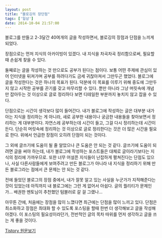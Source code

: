 ```yaml
---
layout: post
title: "블로깅의 장단점"
tags: ['일상']
date: 2014-10-04 21:57:00
---
```

블로그를 만들고 2-3달간 40여개의 글을 작성하면서, 블로깅의 장점과 단점을 느끼게 되었다.

장점으로는 먼저 지식의 아카이빙이 있겠다. 내 지식을 차곡차곡 정리함으로써, 필요할 때 손쉽게 찾을 수 있다.

둘째로는 글을 작성하는 것 만으로도 공부가 된다는 점이다. 보통 어떤 주제에 관심이 있어 인터넷을 뒤져가며 공부를 하려다가도 금세 귀찮아져서 그만두곤 했었다. 블로그에 글을 작성한다는 것은 하나의 목표가 된다. 덕분에 이 목표를 이루기 위해 중도에 그만두지 않고 시작한 공부를 끈기를 갖고 마무리할 수 있다. 뿐만 아니라 그냥 머릿속에 개념만 잡아두는 것 이상으로 글로 정리하다 보면 디테일한 부분까지 놓치지 않고 잡을 수 있다.

단점으로는 시간이 생각보다 많이 들어간다. 내가 블로그에 작성하는 글은 대부분 내가 아는 지식을 정리하는 게 아니라, 새로 공부한 내용이나 궁금한 내용들을 찾아보면서 정리하는 게 대부분이다. 자연스레 공부하는데 시간이 들고, 그걸 다시 정리하는데 시간이 든다. 단순히 머릿속에 정리하는 것 이상으로 글로 정리한다는 것은 더 많은 시간을 필요로 한다. 위에서 언급한 장점이 오히려 단점이 되는 것이다.

그 외에 글쓰기에 도움이 될 줄 알았으나 큰 도움은 안 되는 것 같다. 글쓰기에 도움이 되려면 글을 써야 하는데, 내가 블로그에 작성하는 포스트들은 대체로 글이라기보다는 지식의 정리에 가까우므로. 또한 너무 어설픈 지식들이 난잡하게 펼쳐진다는 단점도 있으나, 사실 다른사람들에게 보여주려고 만든 블로그가 아니라 내 지식을 정리하기 위해 만든 블로그라는 점에서 큰 문제는 안 되는 것 같다.

전에 들었던 블로그의 장점 중에서, 내가 잘못 알고 있는 사실을 누군가가 지적해준다는 것이 있었는데 아직까지 내 블로그에는 그런 게 없어서 아쉽다. 글의 퀄리티가 문제인가... 배권한 멘토님이 추천했던 텀블러로 갈 걸 그랬나...

  


아무튼 간에, 처음에는 장점을 많이 느꼈다면 최근에는 단점을 많이 느끼고 있다. 단점은 최소화하고 장점은 최대화 할 수 있도록 포스팅을 할때 한번 더 생각해보고 글을 작성해야겠다. 이 포스팅의 필요성이라던가, 전반적인 글의 목차 따위를 먼저 생각하고 글을 쓰는 게 좋을 것이다.


[Tistory 원문보기](http://khanrc.tistory.com/48)
